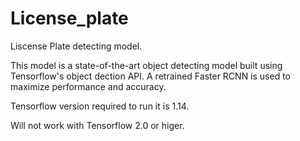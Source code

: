 # License_plate
Liscense Plate detecting model.

This model is a state-of-the-art object detecting model built using Tensorflow's object dection API.
A retrained Faster RCNN is used to maximize performance and accuracy.

Tensorflow version required to run it is 1.14. 

Will not work with Tensorflow 2.0 or higer.
